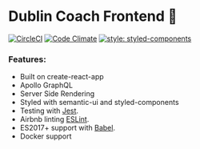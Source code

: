 # Dublin Coach Frontend 🚌

[![CircleCI](https://circleci.com/gh/ShaneMckenna23/dublin-coach-frontend.svg?style=shield)](https://circleci.com/gh/ShaneMckenna23/dublin-coach-frontend)
[![Code Climate](https://codeclimate.com/github/ShaneMckenna23/dublin-coach-frontend.svg)](https://codeclimate.com/github/ShaneMckenna23/dublin-coach-frontend)
[![style: styled-components](https://img.shields.io/badge/style-%F0%9F%92%85%20styled--components-orange.svg?colorB=daa357&colorA=db748e)](https://github.com/styled-components/styled-components)

### Features:
- Built on create-react-app
- Apollo GraphQL
- Server Side Rendering
- Styled with semantic-ui and styled-components
- Testing with [Jest](https://facebook.github.io/jest/).
- Airbnb linting [ESLint](http://eslint.org/).
- ES2017+ support with [Babel](https://babeljs.io/).
- Docker support

